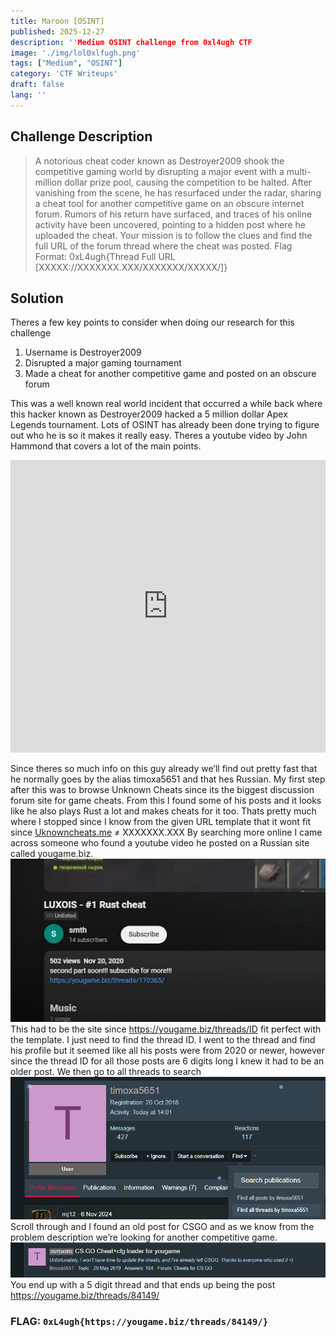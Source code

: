 ```yaml
---
title: Maroon [OSINT]
published: 2025-12-27
description: ''Medium OSINT challenge from 0xl4ugh CTF
image: './img/lol0xlfugh.png'
tags: ["Medium", "OSINT"]
category: 'CTF Writeups'
draft: false 
lang: ''
---
```


## Challenge Description

> A notorious cheat coder known as Destroyer2009 shook the competitive gaming world by disrupting a major event with a multi-million dollar prize pool, causing the competition to be halted. After vanishing from the scene, he has resurfaced under the radar, sharing a cheat tool for another competitive game on an obscure internet forum. Rumors of his return have surfaced, and traces of his online activity have been uncovered, pointing to a hidden post where he uploaded the cheat. Your mission is to follow the clues and find the full URL of the forum thread where the cheat was posted. Flag Format: 0xL4ugh{Thread Full URL [XXXXX://XXXXXXX.XXX/XXXXXXX/XXXXX/]}

## Solution

Theres a few key points to consider when doing our research for this challenge
1. Username is Destroyer2009
2. Disrupted a major gaming tournament
3. Made a cheat for another competitive game and posted on an obscure forum

This was a well known real world incident that occurred a while back where this hacker known as Destroyer2009 hacked a 5 million dollar Apex Legends tournament. Lots of OSINT has already been done trying to figure out who he is so it makes it really easy. Theres a youtube video by John Hammond that covers a lot of the main points.
<iframe width="100%" height="468" src="https://www.youtube.com/embed/pXZ-aVP_n64" title="YouTube video player" frameborder="0" allow="accelerometer; autoplay; clipboard-write; encrypted-media; gyroscope; picture-in-picture; web-share" allowfullscreen></iframe>


Since theres so much info on this guy already we’ll find out pretty fast that he normally goes by the alias timoxa5651 and that hes Russian.
My first step after this was to browse Unknown Cheats since its the biggest discussion forum site for game cheats.
From this I found some of his posts and it looks like he also plays Rust a lot and makes cheats for it too.
Thats pretty much where I stopped since I know from the given URL template that it wont fit since [Uknowncheats.me](http://Uknowncheats.me) ≠ XXXXXXX.XXX
By searching more online I came across someone who found a youtube video he posted on a Russian site called yougame.biz.
![youtube](./img/youtube.png "youtube")
This had to be the site since https://yougame.biz/threads/ID fit perfect with the template. I just need to find the thread ID.
I went to the thread and find his profile but it seemed like all his posts were from 2020 or newer, however since the thread ID for all those posts are 6 digits long I knew it had to be an older post.
We then go to all threads to search
![yougameprofile](./img/yougameprofile.png "yougameprofile")
Scroll through and I found an old post for CSGO and as we know from the problem description we’re looking for another competitive game.
![csgo](./img/csgo.png "csgo")
You end up with a 5 digit thread and that ends up being the post https://yougame.biz/threads/84149/
### FLAG: ``0xL4ugh{https://yougame.biz/threads/84149/}``